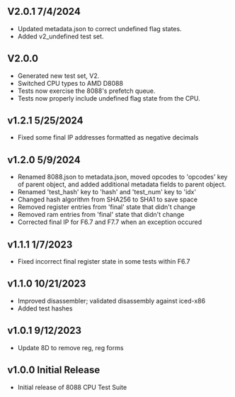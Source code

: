 ## V2.0.1 7/4/2024
 - Updated metadata.json to correct undefined flag states.
 - Added v2_undefined test set.

## V2.0.0
 - Generated new test set, V2. 
 - Switched CPU types to AMD D8088
 - Tests now exercise the 8088's prefetch queue.
 - Tests now properly include undefined flag state from the CPU.

## v1.2.1 5/25/2024
 - Fixed some final IP addresses formatted as negative decimals

## v1.2.0 5/9/2024
 - Renamed 8088.json to metadata.json, moved opcodes to 'opcodes' key of parent object, and added additional metadata fields to parent object.
 - Renamed 'test_hash' key to 'hash' and 'test_num' key to 'idx'
 - Changed hash algorithm from SHA256 to SHA1 to save space
 - Removed register entries from 'final' state that didn't change
 - Removed ram entries from 'final' state that didn't change
 - Corrected final IP for F6.7 and F7.7 when an exception occured
 
## v1.1.1 1/7/2023
 - Fixed incorrect final register state in some tests within F6.7

## v1.1.0 10/21/2023
 - Improved disassembler; validated disassembly against iced-x86
 - Added test hashes

## v1.0.1 9/12/2023
 - Update 8D to remove reg, reg forms

## v1.0.0 Initial Release
 - Initial release of 8088 CPU Test Suite
